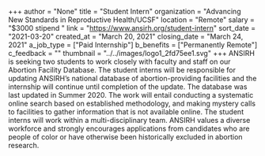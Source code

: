 +++
author = "None"
title = "Student Intern"
organization = "Advancing New Standards in Reproductive Health/UCSF"
location = "Remote"
salary = "$3000 stipend "
link = "https://www.ansirh.org/student-intern"
sort_date = "2021-03-20"
created_at = "March 20, 2021"
closing_date = "March 24, 2021"
a_job_type = ["Paid Internship"]
b_benefits = ["Permanently Remote"]
c_feedback = ""
thumbnail = "../../images/logo1_2fd75ee1.svg"
+++
ANSIRH is seeking two students to work closely with faculty and staff on our Abortion Facility Database. The student interns will be responsible for updating ANSIRH’s national database of abortion-providing facilities and the internship will continue until completion of the update. The database was last updated in Summer 2020. The work will entail conducting a systematic online search based on established methodology, and making mystery calls to facilities to gather information that is not available online. The student interns will work within a multi-disciplinary team. ANSIRH values a diverse workforce and strongly encourages applications from candidates who are people of color or have otherwise been historically excluded in abortion research.


 